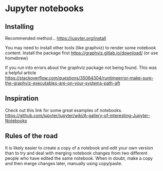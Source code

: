 # Jupyter notebooks

## Installing

Recommended method... https://jupyter.org/install

You may need to install other tools (like graphviz) to render some notebook content.
Install the package first https://graphviz.gitlab.io/download/ (or use homebrew)

If you run into errors about the graphviz package not being found. This was a helpful article https://stackoverflow.com/questions/35064304/runtimeerror-make-sure-the-graphviz-executables-are-on-your-systems-path-aft

## Inspiration

Check out this link for some great examples of notebooks.
https://github.com/jupyter/jupyter/wiki/A-gallery-of-interesting-Jupyter-Notebooks

## Rules of the road

It is likely easier to create a copy of a notebook and edit your own version than to try and deal with merging notebook changes from two different people who have edited the same notebook. When in doubt, make a copy and then merge changes later, manually using copy/paste.
